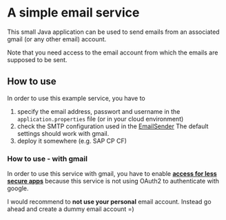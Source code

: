 # A simple email service

This small Java application can be used to send emails from an associated gmail (or any other email) account.

Note that you need access to the email account from which the emails are supposed to be sent.

## How to use

In order to use this example service, you have to
1. specify the email address, passwort and username in the `application.properties` file (or in your cloud environment)
1. check the SMTP configuration used in the [EmailSender](https://github.com/Daniel-Lorenz/email-service/blob/master/src/main/java/de/itelligence/emailservice/email/EmailSender.java#L29-L33)
The default settings should work with gmail.
1. deploy it somewhere (e.g. SAP CP CF)

### How to use - with gmail
In order to use this service with gmail, you have to enable [**access for less secure apps**](https://support.google.com/accounts/answer/6010255#zippy=%2Cif-less-secure-app-access-is-on-for-your-account) because this service is not using OAuth2 to authenticate with google.

I would recommend to **not use your personal** email account. Instead go ahead and create a dummy email account =)

